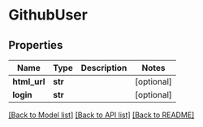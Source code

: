 # GithubUser

## Properties
Name | Type | Description | Notes
------------ | ------------- | ------------- | -------------
**html_url** | **str** |  | [optional] 
**login** | **str** |  | [optional] 

[[Back to Model list]](../README.md#documentation-for-models) [[Back to API list]](../README.md#documentation-for-api-endpoints) [[Back to README]](../README.md)


